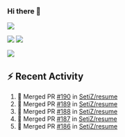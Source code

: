 ### Hi there 👋

![](https://github-profile-summary-cards.vercel.app/api/cards/profile-details?username=SetiZ&theme=github_dark)

![](https://github-profile-summary-cards.vercel.app/api/cards/repos-per-language?username=SetiZ&theme=github_dark)
![](https://github-profile-summary-cards.vercel.app/api/cards/most-commit-language?username=SetiZ&theme=github_dark)

![](https://github-profile-summary-cards.vercel.app/api/cards/stats?username=SetiZ&theme=github_dark)

## :zap: Recent Activity	

<!--START_SECTION:activity-->
1. 🎉 Merged PR [#190](https://github.com/SetiZ/resume/pull/190) in [SetiZ/resume](https://github.com/SetiZ/resume)
2. 🎉 Merged PR [#189](https://github.com/SetiZ/resume/pull/189) in [SetiZ/resume](https://github.com/SetiZ/resume)
3. 🎉 Merged PR [#188](https://github.com/SetiZ/resume/pull/188) in [SetiZ/resume](https://github.com/SetiZ/resume)
4. 🎉 Merged PR [#187](https://github.com/SetiZ/resume/pull/187) in [SetiZ/resume](https://github.com/SetiZ/resume)
5. 🎉 Merged PR [#186](https://github.com/SetiZ/resume/pull/186) in [SetiZ/resume](https://github.com/SetiZ/resume)
<!--END_SECTION:activity-->

<!--
**SetiZ/SetiZ** is a ✨ _special_ ✨ repository because its `README.md` (this file) appears on your GitHub profile.

Here are some ideas to get you started:

- 🔭 I’m currently working on ...
- 🌱 I’m currently learning ...
- 👯 I’m looking to collaborate on ...
- 🤔 I’m looking for help with ...
- 💬 Ask me about ...
- 📫 How to reach me: ...
- 😄 Pronouns: ...
- ⚡ Fun fact: ...
-->

